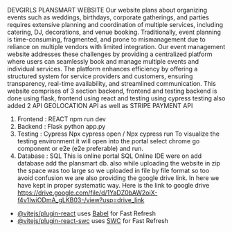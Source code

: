 DEVGIRLS
PLANSMART WEBSITE
Our website plans about organizing events such as weddings, birthdays, corporate gatherings,
and parties requires extensive planning and coordination of multiple services, including catering,
DJ, decorations, and venue booking. Traditionally, event planning is time-consuming,
fragmented, and prone to mismanagement due to reliance on multiple vendors with limited
integration.
Our event management website addresses these challenges by providing a centralized platform
where users can seamlessly book and manage multiple events and individual services. The
platform enhances efficiency by offering a structured system for service providers and
customers, ensuring transparency, real-time availability, and streamlined communication.
This website comprises of 3 section backend, frontend and testing
backend is done using flask, frontend using react and testing using cypress testing also added 2 API GEOLOCATION API as well as STRIPE PAYMENT API
1. Frontend : REACT
npm run dev
2. Backend : Flask
python app.py
3. Testing : Cypress
Npx cypress open / Npx cypress run
To visualize the testing environment it will open into the portal select chrome go
component or e2e (e2e preferable) and run.
4. Database : SQL
This is online portal SQL Online IDE were on add database add the plansmart db.
also while uploading the website in zip the space was too large so we uploaded in file by file format so too avoid confusion we are also providing the google drive link. In here we have kept in proper systematic way.
Here is the link to google drive
https://drive.google.com/file/d/1YaDZ0bAW2oiX-f4v1IwiODmA_gLKB03-/view?usp=drive_link

- [@vitejs/plugin-react](https://github.com/vitejs/vite-plugin-react/blob/main/packages/plugin-react/README.md) uses [Babel](https://babeljs.io/) for Fast Refresh
- [@vitejs/plugin-react-swc](https://github.com/vitejs/vite-plugin-react-swc) uses [SWC](https://swc.rs/) for Fast Refresh

